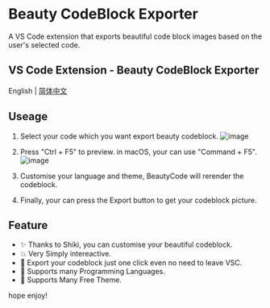 # Beauty CodeBlock Exporter

A VS Code extension that exports beautiful code block images based on the user's selected code.

## VS Code Extension - Beauty CodeBlock Exporter

English | [简体中文](https://github.com/newObjectccc/beautyCode/blob/main/README-zh-Hans.md)

## Useage

1. Select your code which you want export beauty codeblock.
![image](https://github.com/newObjectccc/beautyCode/assets/42132586/120fd1bd-ed60-4a93-886f-141cf7766d5e)

2. Press "Ctrl + F5" to preview. in macOS, your can use "Command + F5".
![image](https://github.com/newObjectccc/beautyCode/assets/42132586/c8ad5838-d047-44ad-9e24-19679e9d55d0)

3. Customise your language and theme, BeautyCode will rerender the codeblock.
4. Finally, your can press the Export button to get your codeblock picture.

## Feature

- ✨ Thanks to Shiki, you can customise your beautiful codeblock.
- 💥 Very Simply intereactive.
- 💫 Export your codeblock just one click even no need to leave VSC.
- 🧨 Supports many Programming Languages.
- 💖 Supports Many Free Theme.

hope enjoy!
